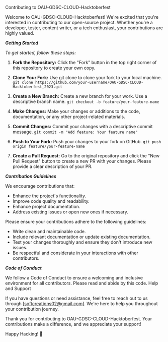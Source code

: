 Contributing to OAU-GDSC-CLOUD-Hacktoberfest

Welcome to OAU-GDSC-CLOUD-Hacktoberfest! We're excited that you're interested in contributing to our open-source project. Whether you're a developer, tester, content writer, or a tech enthusiast, your contributions are highly valued.


***Getting Started***

*To get started, follow these steps:*

  1.  **Fork the Repository:** Click the "Fork" button in the top right corner of this repository to create your own copy.

  2. **Clone Your Fork:** Use git clone to clone your fork to your local machine.
`git clone https://github.com/your-username/OAU-GDSC-CLOUD-Hacktoberfest_2023.git`

  3. **Create a New Branch:** Create a new branch for your work. Use a descriptive branch name.
`git checkout -b feature/your-feature-name`

  4. **Make Changes:** Make your changes or additions to the code, documentation, or any other project-related materials.

  5. **Commit Changes:** Commit your changes with a descriptive commit message.
`git commit -m "Add feature: Your feature name"`

  6. **Push to Your Fork:** Push your changes to your fork on GitHub.
`git push origin feature/your-feature-name`

  7. **Create a Pull Request:** Go to the original repository and click the "New Pull Request" button to create a new PR with your changes. Please provide a clear description of your PR.

***Contribution Guidelines***

We encourage contributions that:

   - Enhance the project's functionality.
   - Improve code quality and readability.
   - Enhance project documentation.
   - Address existing issues or open new ones if necessary.

Please ensure your contributions adhere to the following guidelines:

   + Write clean and maintainable code.
   + Include relevant documentation or update existing documentation.
   + Test your changes thoroughly and ensure they don't introduce new issues.
   + Be respectful and considerate in your interactions with other contributors.

***Code of Conduct***

We follow a Code of Conduct to ensure a welcoming and inclusive environment for all contributors. Please read and abide by this code.
Help and Support

If you have questions or need assistance, feel free to reach out to us through [softcreations02@gmail.com]. We're here to help you throughout your contribution journey.

Thank you for contributing to OAU-GDSC-CLOUD-Hacktoberfest. Your contributions make a difference, and we appreciate your support!

Happy Hacking! 🚀